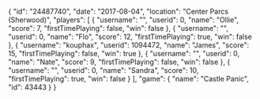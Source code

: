 {
  "id": "24487740",
  "date": "2017-08-04",
  "location": "Center Parcs (Sherwood)",
  "players": [
    {
      "username": "",
      "userid": 0,
      "name": "Ollie",
      "score": 7,
      "firstTimePlaying": false,
      "win": false
    },
    {
      "username": "",
      "userid": 0,
      "name": "Flo",
      "score": 12,
      "firstTimePlaying": true,
      "win": false
    },
    {
      "username": "kouphax",
      "userid": 1094472,
      "name": "James",
      "score": 15,
      "firstTimePlaying": false,
      "win": true
    },
    {
      "username": "",
      "userid": 0,
      "name": "Nate",
      "score": 9,
      "firstTimePlaying": false,
      "win": false
    },
    {
      "username": "",
      "userid": 0,
      "name": "Sandra",
      "score": 10,
      "firstTimePlaying": true,
      "win": false
    }
  ],
  "game": {
    "name": "Castle Panic",
    "id": 43443
  }
}

